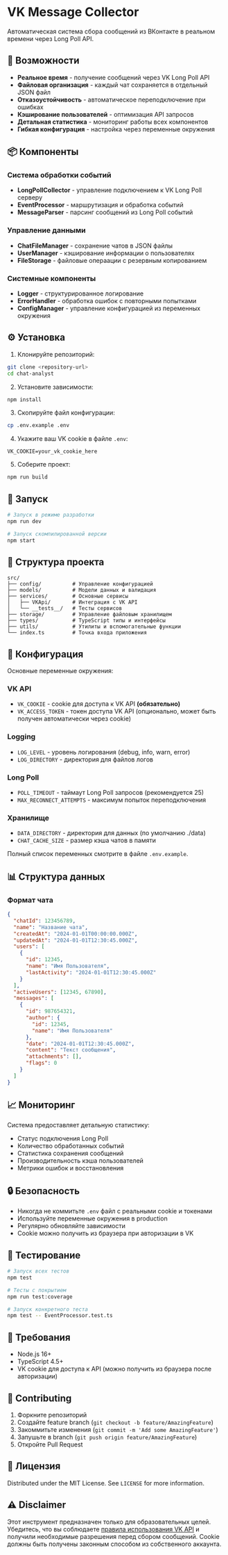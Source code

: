 # VK Message Collector

Автоматическая система сбора сообщений из ВКонтакте в реальном времени через Long Poll API.

## 🚀 Возможности

- **Реальное время** - получение сообщений через VK Long Poll API
- **Файловая организация** - каждый чат сохраняется в отдельный JSON файл
- **Отказоустойчивость** - автоматическое переподключение при ошибках
- **Кэширование пользователей** - оптимизация API запросов
- **Детальная статистика** - мониторинг работы всех компонентов
- **Гибкая конфигурация** - настройка через переменные окружения

## 📦 Компоненты

### Система обработки событий

- **LongPollCollector** - управление подключением к VK Long Poll серверу
- **EventProcessor** - маршрутизация и обработка событий
- **MessageParser** - парсинг сообщений из Long Poll событий

### Управление данными

- **ChatFileManager** - сохранение чатов в JSON файлы
- **UserManager** - кэширование информации о пользователях
- **FileStorage** - файловые операации с резервным копированием

### Системные компоненты

- **Logger** - структурированное логирование
- **ErrorHandler** - обработка ошибок с повторными попытками
- **ConfigManager** - управление конфигурацией из переменных окружения

## ⚙️ Установка

1. Клонируйте репозиторий:

```bash
git clone <repository-url>
cd chat-analyst
```

2. Установите зависимости:

```bash
npm install
```

3. Скопируйте файл конфигурации:

```bash
cp .env.example .env
```

4. Укажите ваш VK cookie в файле `.env`:

```
VK_COOKIE=your_vk_cookie_here
```

5. Соберите проект:

```bash
npm run build
```

## 🚀 Запуск

```bash
# Запуск в режиме разработки
npm run dev

# Запуск скомпилированной версии
npm start
```

## 📁 Структура проекта

```
src/
├── config/          # Управление конфигурацией
├── models/          # Модели данных и валидация
├── services/        # Основные сервисы
│   ├── VKApi/       # Интеграция с VK API
│   └── __tests__/   # Тесты сервисов
├── storage/         # Управление файловым хранилищем
├── types/           # TypeScript типы и интерфейсы
├── utils/           # Утилиты и вспомогательные функции
└── index.ts         # Точка входа приложения
```

## 🔧 Конфигурация

Основные переменные окружения:

### VK API

- `VK_COOKIE` - cookie для доступа к VK API **(обязательно)**
- `VK_ACCESS_TOKEN` - токен доступа VK API (опционально, может быть получен автоматически через cookie)

### Logging

- `LOG_LEVEL` - уровень логирования (debug, info, warn, error)
- `LOG_DIRECTORY` - директория для файлов логов

### Long Poll

- `POLL_TIMEOUT` - таймаут Long Poll запросов (рекомендуется 25)
- `MAX_RECONNECT_ATTEMPTS` - максимум попыток переподключения

### Хранилище

- `DATA_DIRECTORY` - директория для данных (по умолчанию ./data)
- `CHAT_CACHE_SIZE` - размер кэша чатов в памяти

Полный список переменных смотрите в файле `.env.example`.

## 📊 Структура данных

### Формат чата

```json
{
  "chatId": 123456789,
  "name": "Название чата",
  "createdAt": "2024-01-01T00:00:00.000Z",
  "updatedAt": "2024-01-01T12:30:45.000Z",
  "users": [
    {
      "id": 12345,
      "name": "Имя Пользователя",
      "lastActivity": "2024-01-01T12:30:45.000Z"
    }
  ],
  "activeUsers": [12345, 67890],
  "messages": [
    {
      "id": 987654321,
      "author": {
        "id": 12345,
        "name": "Имя Пользователя"
      },
      "date": "2024-01-01T12:30:45.000Z",
      "content": "Текст сообщения",
      "attachments": [],
      "flags": 0
    }
  ]
}
```

## 📈 Мониторинг

Система предоставляет детальную статистику:

- Статус подключения Long Poll
- Количество обработанных событий
- Статистика сохранения сообщений
- Производительность кэша пользователей
- Метрики ошибок и восстановления

## 🔒 Безопасность

- Никогда не коммитьте `.env` файл с реальными cookie и токенами
- Используйте переменные окружения в production
- Регулярно обновляйте зависимости
- Cookie можно получить из браузера при авторизации в VK

## 🧪 Тестирование

```bash
# Запуск всех тестов
npm test

# Тесты с покрытием
npm run test:coverage

# Запуск конкретного теста
npm test -- EventProcessor.test.ts
```

## 🚧 Требования

- Node.js 16+
- TypeScript 4.5+
- VK cookie для доступа к API (можно получить из браузера после авторизации)

## 🤝 Contributing

1. Форкните репозиторий
2. Создайте feature branch (`git checkout -b feature/AmazingFeature`)
3. Закоммитьте изменения (`git commit -m 'Add some AmazingFeature'`)
4. Запушьте в branch (`git push origin feature/AmazingFeature`)
5. Откройте Pull Request

## 📝 Лицензия

Distributed under the MIT License. See `LICENSE` for more information.

## ⚠️ Disclaimer

Этот инструмент предназначен только для образовательных целей. Убедитесь, что вы соблюдаете [правила использования VK API](https://dev.vk.com/rules) и получили необходимые разрешения перед сбором сообщений. Cookie должны быть получены законным способом из собственного аккаунта.
